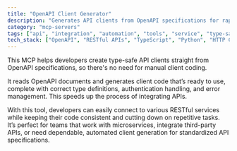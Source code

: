 ```yaml
---
title: "OpenAPI Client Generator"
description: "Generates API clients from OpenAPI specifications for rapid integration with RESTful APIs."
category: "mcp-servers"
tags: ["api", "integration", "automation", "tools", "service", "type-safe", "client generation", "microservices"]
tech_stack: ["OpenAPI", "RESTful APIs", "TypeScript", "Python", "HTTP Clients", "client code generation"]
---
```


This MCP helps developers create type-safe API clients straight from OpenAPI specifications, so there's no need for manual client coding.

It reads OpenAPI documents and generates client code that’s ready to use, complete with correct type definitions, authentication handling, and error management. This speeds up the process of integrating APIs.

With this tool, developers can easily connect to various RESTful services while keeping their code consistent and cutting down on repetitive tasks. It’s perfect for teams that work with microservices, integrate third-party APIs, or need dependable, automated client generation for standardized API specifications.